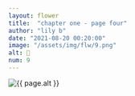```yaml
---
layout: flower
title:  "chapter one - page four"
author: "lily b"
date: "2021-08-20 00:20:00"
image: "/assets/img/flw/9.png"
alt: 🌼
num: 9
---
```


<picture>
    <source media="all and (orientation: landscape)" srcset="{{ site.baseurl }}{{ page.image }}">
    <img src="{{ site.baseurl }}{{ page.image }}" alt="{{ page.alt }}">
</picture>